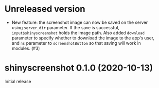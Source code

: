 # Unreleased version

- New feature: the screenshot image can now be saved on the server using `server_dir` parameter. If the save is successful, `input$shinyscreenshot` holds the image path. Also added `download` parameter to specify whether to download the image to the app's user, and `ns` parameter to `screenshotButton` so that saving will work in modules. (#3)

# shinyscreenshot 0.1.0 (2020-10-13)

Initial release
